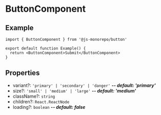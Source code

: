 # ButtonComponent

## Example

```tsx
import { ButtonComponent } from '@js-monorepo/button'

export default function Example() {
  return <ButtonComponent>Submit</ButtonComponent>
}
```

## Properties

- variant?: `'primary' | 'secondary' | 'danger'` ***-- default: 'primary'***
- size?: `'small' | 'medium' | 'large'` ***-- default: 'medium'***
- className?: `string`
- children?: `React.ReactNode`
- loading?: `boolean` ***-- default: false***
